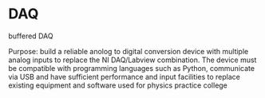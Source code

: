 # DAQ
buffered DAQ

Purpose: build a reliable anolog to digital conversion device with multiple analog inputs to replace the NI DAQ/Labview combination. The device must be compatible with programming languages such as Python, communicate via USB and have sufficient performance and input facilities to replace existing equipment and software used for physics practice college
